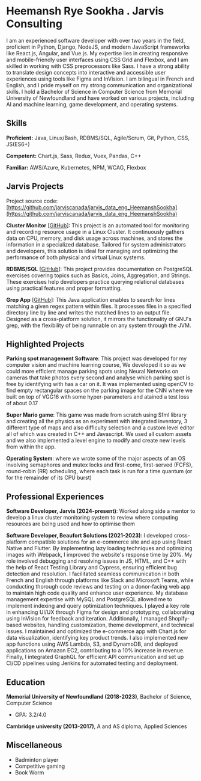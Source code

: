 # Heemansh Rye Sookha . Jarvis Consulting

I am an experienced software developer with over two years in the field, proficient in Python, Django, NodeJS, and modern JavaScript frameworks like React.js, Angular, and Vue.js. My expertise lies in creating responsive and mobile-friendly user interfaces using CSS Grid and Flexbox, and I am skilled in working with CSS preprocessors like Sass. I have a strong ability to translate design concepts into interactive and accessible user experiences using tools like Figma and InVision. I am bilingual in French and English, and I pride myself on my strong communication and organizational skills. I hold a Bachelor of Science in Computer Science from Memorial University of Newfoundland and have worked on various projects, including AI and machine learning, game development, and operating systems.

## Skills

**Proficient:** Java, Linux/Bash, RDBMS/SQL, Agile/Scrum, Git, Python, CSS, JS(ES6+)

**Competent:** Chart.js, Sass, Redux, Vuex, Pandas, C++

**Familiar:** AWS/Azure, Kubernetes, NPM, WCAG, Flexbox

## Jarvis Projects

Project source code: [https://github.com/jarviscanada/jarvis_data_eng_HeemanshSookha](https://github.com/jarviscanada/jarvis_data_eng_HeemanshSookha)


**Cluster Monitor** [[GitHub](https://github.com/jarviscanada/jarvis_data_eng_HeemanshSookha/tree/master/linux_sql)]: This project is an automated tool for monitoring and recording resource usage in a Linux Cluster. It continuously gathers data on CPU, memory, and disk usage across machines, and stores the information in a specialized database. Tailored for system administrators and developers, this solution is ideal for managing and optimizing the performance of both physical and virtual Linux systems.

**RDBMS/SQL** [[GitHub](https://github.com/jarviscanada/jarvis_data_eng_HeemanshSookha/tree/master/SQL)]: This project provides documentation on PostgreSQL exercises covering topics such as Basics, Joins, Aggregation, and Strings. These exercises help developers practice querying relational databases using practical features and proper formatting.

**Grep App** [[GitHub](https://github.com/jarviscanada/jarvis_data_eng_HeemanshSookha/tree/master/core_java)]: This Java application enables to search for lines matching a given regex pattern within files. It processes files in a specified directory line by line and writes the matched lines to an output file. Designed as a cross-platform solution, it mirrors the functionality of GNU's grep, with the flexibility of being runnable on any system through the JVM.


## Highlighted Projects
**Parking spot management Software**: This project was developed for my computer vision and machine learning course, We developed it so as we could more efficient manage parking spots using Neural Networks on cameras that take photos every second and analyse which parking spot is free by identifying with has a car on it. It was implemented using openCV to find empty rectangular spaces on the parking image for the CNN where we built on top of VGG16 with some hyper-parameters and atained a test loss of about 0.17

**Super Mario game**: This game was made from scratch using Sfml library and creating all the physics as an experiment with integrated inventory, 3 different type of maps and also difficulty selection and a custom level editor all of which was created in C++ and Javascript. We used all custom assets and we also implemented a level engine to modify and create new levels from within the app.

**Operating System**: where we wrote some of the major aspects of an OS involving semaphores and mutex locks and first-come, first-served (FCFS), round-robin (RR) scheduling, where each task is run for a time quantum (or for the remainder of its CPU burst)


## Professional Experiences

**Software Developer, Jarvis (2024-present)**: Worked along side a mentor to develop a linux cluster monitoring system to review where computing resources are being used and how to optimise them

**Software Developer, Beaufort Solutions (2021-2023)**: I developed cross-platform compatible solutions for an e-commerce site and app using React Native and Flutter. By implementing lazy loading techniques and optimizing images with Webpack, I improved the website's response time by 20%. My role involved debugging and resolving issues in JS, HTML, and C++ with the help of React Testing Library and Cypress, ensuring efficient bug detection and resolution. I facilitated seamless communication in both French and English through platforms like Slack and Microsoft Teams, while conducting thorough code reviews and testing on a donor-facing web app to maintain high code quality and enhance user experience. My database management expertise with MySQL and PostgreSQL allowed me to implement indexing and query optimization techniques. I played a key role in enhancing UI/UX through Figma for design and prototyping, collaborating using InVision for feedback and iteration. Additionally, I managed Shopify-based websites, handling customization, theme development, and technical issues. I maintained and optimized the e-commerce app with Chart.js for data visualization, identifying key product trends. I also implemented new app functions using AWS Lambda, S3, and DynamoDB, and deployed applications on Amazon EC2, contributing to a 10% increase in revenue. Finally, I integrated GraphQL for efficient API communication and set up CI/CD pipelines using Jenkins for automated testing and deployment.


## Education
**Memorial University of Newfoundland  (2018-2023)**, Bachelor of Science, Computer Science
- GPA: 3.2/4.0

**Cambridge university (2013-2017)**, A and AS diploma, Applied Sciences


## Miscellaneous
- Badminton player
- Competitive gaming
- Book Worm